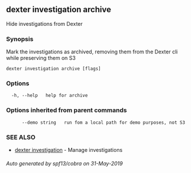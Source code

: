 ## dexter investigation archive

Hide investigations from Dexter

### Synopsis

Mark the investigations as archived, removing them from the Dexter cli while preserving them on S3

```
dexter investigation archive [flags]
```

### Options

```
  -h, --help   help for archive
```

### Options inherited from parent commands

```
      --demo string   run fom a local path for demo purposes, not S3
```

### SEE ALSO

* [dexter investigation](dexter_investigation.md)	 - Manage investigations

###### Auto generated by spf13/cobra on 31-May-2019
